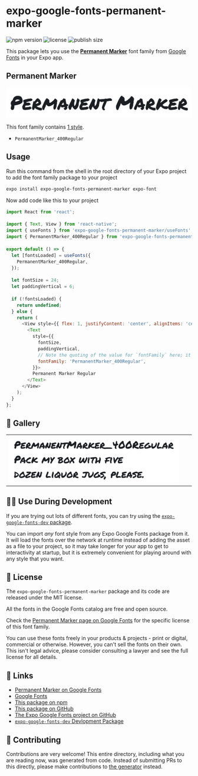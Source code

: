 # expo-google-fonts-permanent-marker

![npm version](https://flat.badgen.net/npm/v/expo-google-fonts-permanent-marker)
![license](https://flat.badgen.net/github/license/expo/google-fonts)
![publish size](https://flat.badgen.net/packagephobia/install/expo-google-fonts-permanent-marker)

This package lets you use the [**Permanent Marker**](https://fonts.google.com/specimen/Permanent+Marker) font family from [Google Fonts](https://fonts.google.com/) in your Expo app.

## Permanent Marker

![Permanent Marker](./font-family.png)

This font family contains [1 style](#-gallery).

- `PermanentMarker_400Regular`

## Usage

Run this command from the shell in the root directory of your Expo project to add the font family package to your project
```sh
expo install expo-google-fonts-permanent-marker expo-font
```

Now add code like this to your project
```js
import React from 'react';

import { Text, View } from 'react-native';
import { useFonts } from 'expo-google-fonts-permanent-marker/useFonts';
import { PermanentMarker_400Regular } from 'expo-google-fonts-permanent-marker/400Regular';

export default () => {
  let [fontsLoaded] = useFonts({
    PermanentMarker_400Regular,
  });

  let fontSize = 24;
  let paddingVertical = 6;

  if (!fontsLoaded) {
    return undefined;
  } else {
    return (
      <View style={{ flex: 1, justifyContent: 'center', alignItems: 'center' }}>
        <Text
          style={{
            fontSize,
            paddingVertical,
            // Note the quoting of the value for `fontFamily` here; it expects a string!
            fontFamily: 'PermanentMarker_400Regular',
          }}>
          Permanent Marker Regular
        </Text>
      </View>
    );
  }
};

```

## 🔡 Gallery


||||
|-|-|-|
|![PermanentMarker_400Regular](.//400Regular/PermanentMarker_400Regular.ttf.png)||||


## 👩‍💻 Use During Development

If you are trying out lots of different fonts, you can try using the [`expo-google-fonts-dev` package](https://github.com/freeboub/google-fonts/tree/master/font-packages/dev#readme).

You can import *any* font style from any Expo Google Fonts package from it. It will load the fonts
over the network at runtime instead of adding the asset as a file to your project, so it may take longer
for your app to get to interactivity at startup, but it is extremely convenient
for playing around with any style that you want.

## 📖 License

The `expo-google-fonts-permanent-marker` package and its code are released under the MIT license.

All the fonts in the Google Fonts catalog are free and open source.

Check the [Permanent Marker page on Google Fonts](https://fonts.google.com/specimen/Permanent+Marker) for the specific license of this font family.

You can use these fonts freely in your products & projects - print or digital, commercial or otherwise. However, you can't sell the fonts on their own. This isn't legal advice, please consider consulting a lawyer and see the full license for all details.

## 🔗 Links

- [Permanent Marker on Google Fonts](https://fonts.google.com/specimen/Permanent+Marker)
- [Google Fonts](https://fonts.google.com/)
- [This package on npm](https://www.npmjs.com/package/expo-google-fonts-permanent-marker)
- [This package on GitHub](https://github.com/freeboub/google-fonts/tree/master/font-packages/permanent-marker)
- [The Expo Google Fonts project on GitHub](https://github.com/freeboub/google-fonts)
- [`expo-google-fonts-dev` Devlopment Package](https://github.com/freeboub/google-fonts/tree/master/font-packages/dev)

## 🤝 Contributing

Contributions are very welcome! This entire directory, including what you are reading now, was generated from code. Instead of submitting PRs to this directly, please make contributions to [the generator](https://github.com/freeboub/google-fonts/tree/master/packages/generator) instead.
